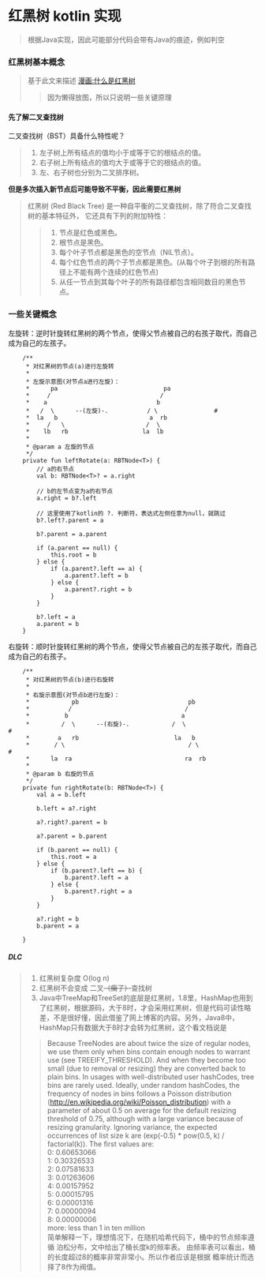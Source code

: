 # 红黑树 kotlin 实现
> 根据Java实现，因此可能部分代码会带有Java的痕迹，例如判空
### 红黑树基本概念
> 基于此文来描述 [漫画:什么是红黑树](https://mp.weixin.qq.com/s/jz1ajDUygZ7sXLQFHyfjWA)
>> 因为懒得放图，所以只说明一些关键原理
#### 先了解二叉查找树  
二叉查找树（BST）具备什么特性呢？

> 1. 左子树上所有结点的值均小于或等于它的根结点的值。  
> 2. 右子树上所有结点的值均大于或等于它的根结点的值。  
> 3. 左、右子树也分别为二叉排序树。 

**但是多次插入新节点后可能导致不平衡，因此需要红黑树**

> 红黑树 (Red Black Tree) 是一种自平衡的二叉查找树，除了符合二叉查找树的基本特征外，
它还具有下列的附加特性：
>> 1. 节点是红色或黑色。  
>> 2. 根节点是黑色。  
>> 3. 每个叶子节点都是黑色的空节点（NIL节点）。  
>> 4. 每个红色节点的两个子节点都是黑色。(从每个叶子到根的所有路径上不能有两个连续的红色节点)  
>> 5. 从任一节点到其每个叶子的所有路径都包含相同数目的黑色节点。

### 一些关键概念
左旋转：逆时针旋转红黑树的两个节点，使得父节点被自己的右孩子取代，而自己成为自己的左孩子。
```$代码大致如此
    /**
     * 对红黑树的节点(a)进行左旋转
     *
     * 左旋示意图(对节点a进行左旋)：
     *      pa                              pa
     *     /                               /
     *    a                               b
     *   /  \      --(左旋)-.           / \                #
     *  la   b                          a  rb
     *     /   \                       /  \
     *    lb   rb                     la  lb
     *
     * @param a 左旋的节点
     */
    private fun leftRotate(a: RBTNode<T>) {
        // a的右节点
        val b: RBTNode<T>? = a.right
    
        // b的左节点变为a的右节点
        a.right = b?.left
    
        // 这里使用了kotlin的 ?. 判断符，表达式左侧任意为null，就跳过
        b?.left?.parent = a
    
        b?.parent = a.parent
            
        if (a.parent == null) {
            this.root = b
        } else {
            if (a.parent?.left == a) {
                a.parent?.left = b
            } else {
                a.parent?.right = b
            }
        }
    
        b?.left = a
        a.parent = b
    }
```

右旋转：顺时针旋转红黑树的两个节点，使得父节点被自己的左孩子取代，而自己成为自己的右孩子。
```$代码也是大致如此
    /**
     * 对红黑树的节点(b)进行右旋转
     *
     * 右旋示意图(对节点b进行左旋)：
     *            pb                               pb
     *           /                                /
     *          b                                a
     *         /  \      --(右旋)-.            /  \                     #
     *        a   rb                           la   b
     *       / \                                   / \                   #
     *      la  ra                                ra  rb
     *
     * @param b 右旋的节点
     */
    private fun rightRotate(b: RBTNode<T>) {
        val a = b.left

        b.left = a?.right

        a?.right?.parent = b

        a?.parent = b.parent

        if (b.parent == null) {
            this.root = a
        } else {
            if (b.parent?.left == b) {
                b.parent?.left = a
            } else {
                b.parent?.right = a
            }
        }

        a?.right = b
        b.parent = a

    }
```

##### DLC
> 1. 红黑树复杂度 O(log n)
> 2. 红黑树不会变成 二叉~~（瘸子）~~查找树
> 3. Java中TreeMap和TreeSet的底层是红黑树，1.8里，HashMap也用到了红黑树，根据源码，大于8时，才会采用红黑树，但是代码可读性略差，不是很好懂，因此借鉴了网上博客的内容。另外，Java8中，HashMap只有数据大于8时才会转为红黑树，这个看文档说是
>> Because TreeNodes are about twice the size of regular nodes, we use them only when bins contain enough nodes to warrant use (see TREEIFY_THRESHOLD). And when they become too small (due to removal or resizing) they are converted back to plain bins. In usages with well-distributed user hashCodes, tree bins are rarely used. Ideally, under random hashCodes, the frequency of nodes in bins follows a Poisson distribution (http://en.wikipedia.org/wiki/Poisson_distribution) with a parameter of about 0.5 on average for the default resizing threshold of 0.75, although with a large variance because of resizing granularity. Ignoring variance, the expected occurrences of list size k are (exp(-0.5) * pow(0.5, k) / factorial(k)). The first values are:  
   0: 0.60653066  
   1: 0.30326533  
   2: 0.07581633  
   3: 0.01263606  
   4: 0.00157952  
   5: 0.00015795  
   6: 0.00001316  
   7: 0.00000094  
   8: 0.00000006  
   more: less than 1 in ten million  
   简单解释一下，理想情况下，在随机哈希代码下，桶中的节点频率遵循
   泊松分布，文中给出了桶长度k的频率表。
   由频率表可以看出，桶的长度超过8的概率非常非常小。所以作者应该是根据
   概率统计而选择了8作为阀值。